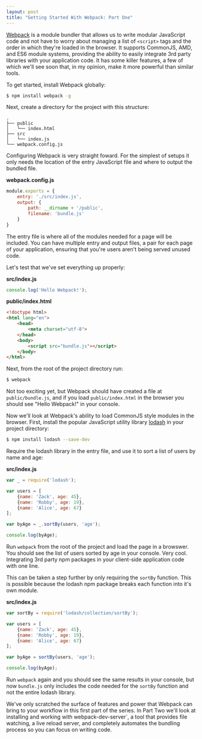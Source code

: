 ```yaml
---
layout: post
title: "Getting Started With Webpack: Part One"
---
```


[Webpack](http://webpack.github.io/) is a module bundler that allows us to write modular JavaScript code and not 
have to worry about managing a list of `<script>` tags and the order in which they're loaded in the browser. It supports CommonJS, AMD, and ES6 module systems, providing the ability to easily integrate 3rd party libraries with your application code. It has some killer features, a few of which we'll see soon that, in my opinion, make it more powerful than similar tools.

To get started, install Webpack globally:

```bash
$ npm install webpack -g
```

Next, create a directory for the project with this structure:

```
.
├── public
│   └── index.html
├── src
│   └── index.js
└── webpack.config.js
```

Configuring Webpack is very straight foward. For the simplest of setups it only needs the location of the entry JavaScript file and where to output the bundled file.

**webpack.config.js** 

```js
module.exports = {
    entry: './src/index.js',
    output: {
        path: __dirname + '/public',
        filename: 'bundle.js'
    }
}
```

The entry file is where all of the modules needed for a page will be included. You can have multiple entry and output files, a pair for each page of your application, ensuring that you're users aren't being served unused code. 

Let's test that we've set everything up properly:

**src/index.js**  

```js
console.log('Hello Webpack!');
```

**public/index.html**  

```html
<!doctype html>
<html lang="en">
    <head>
        <meta charset="utf-8">
    </head>
    <body>
        <script src="bundle.js"></script>
    </body>
</html>
```

Next, from the root of the project directory run:

```bash
$ webpack
```

Not too exciting yet, but Webpack should have created a file at `public/bundle.js`, and if you load `public/index.html` in the browser you should see "Hello Webpack!" in your console.

Now we'll look at Webpack's ability to load CommonJS style modules in the browser. First, install the popular JavaScript utility library [lodash](https://lodash.com/) in your project directory:

```bash
$ npm install lodash --save-dev
```

Require the lodash library in the entry file, and use it to sort a list of users by name and age:

**src/index.js**  

```js
var _ = require('lodash');

var users = [
    {name: 'Zack', age: 45},
    {name: 'Robby', age: 19},
    {name: 'Alice', age: 67}
];

var byAge = _.sortBy(users, 'age');

console.log(byAge);
```

Run `webpack` from the root of the project and load the page in a browswer. You should see the list of users sorted by age in your console. Very cool. Integrating 3rd party npm packages in your client-side application code with one line.

This can be taken a step further by only requiring the `sortBy` function. This is possible because the lodash npm package breaks each function into it's own module.

**src/index.js**  

```js
var sortBy = require('lodash/collection/sortBy');

var users = [
    {name: 'Zack', age: 45},
    {name: 'Robby', age: 19},
    {name: 'Alice', age: 67}
];

var byAge = sortBy(users, 'age');

console.log(byAge);
```

Run `webpack` again and you should see the same results in your console, but now `bundle.js` only includes the code needed for the `sortBy` function and not the entire lodash library.

We've only scratched the surface of features and power that Webpack can bring to your workflow in this first part of the series. In Part Two we'll look at installing and working with webpack-dev-server`, a tool that provides file watching, a live reload server, and completely automates the bundling process so you can focus on writing code.

